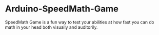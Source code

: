 # Arduino-SpeedMath-Game
SpeedMath Game is a fun way to test your abilities at how fast you can do math in your head both visually and auditorily.
